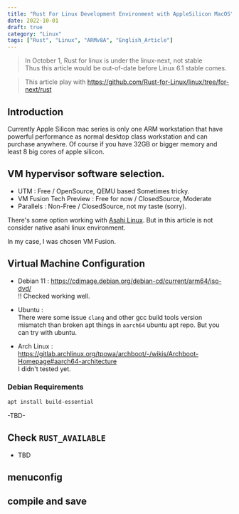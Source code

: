 ```yaml
---
title: "Rust For Linux Development Environment with AppleSilicon MacOS"
date: 2022-10-01
draft: true
category: "Linux"
tags: ["Rust", "Linux", "ARMv8A", "English_Article"]
---
```


> In October 1, Rust for linux is under the linux-next, not stable<br>
> Thus this article would be out-of-date before Linux 6.1 stable comes.

> This article play with https://github.com/Rust-for-Linux/linux/tree/for-next/rust

## Introduction
 Currently Apple Silicon mac series is only one ARM workstation that have powerful performance as normal desktop class workstation and can purchase anywhere.
Of course if you have 32GB or bigger memory and least 8 big cores of apple silicon.

## VM hypervisor software selection.
 - UTM : Free / OpenSource, QEMU based Sometimes tricky.
 - VM Fusion Tech Preview : Free for now / ClosedSource, Moderate
 - Parallels : Non-Free / ClosedSource, not my taste (sorry).

There's some option working with [Asahi Linux](https://asahilinux.org/). But in this article is not consider native asahi linux environment.

In my case, I was chosen VM Fusion.

## Virtual Machine Configuration
- Debian 11 : https://cdimage.debian.org/debian-cd/current/arm64/iso-dvd/ <br>
    !! Checked working well.

- Ubuntu : <br>
    There were some issue `clang` and other gcc build tools version mismatch than broken apt things in `aarch64` ubuntu apt repo.
    But you can try with ubuntu.

- Arch Linux : https://gitlab.archlinux.org/tpowa/archboot/-/wikis/Archboot-Homepage#aarch64-architecture <br>
    I didn't tested yet.


### Debian Requirements
```sh
apt install build-essential
```
-TBD-

## Check `RUST_AVAILABLE`
- TBD


## menuconfig



## compile and save
